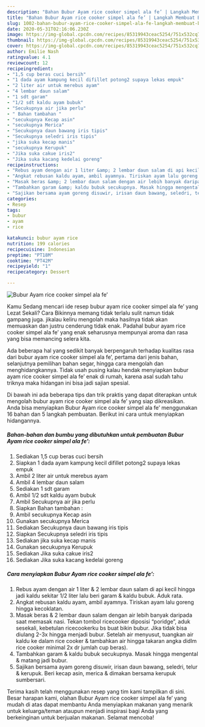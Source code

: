 ```yaml
---
description: "Bahan Bubur Ayam rice cooker simpel ala fe’ | Langkah Membuat Bubur Ayam rice cooker simpel ala fe’ Yang Enak Dan Lezat"
title: "Bahan Bubur Ayam rice cooker simpel ala fe’ | Langkah Membuat Bubur Ayam rice cooker simpel ala fe’ Yang Enak Dan Lezat"
slug: 1002-bahan-bubur-ayam-rice-cooker-simpel-ala-fe-langkah-membuat-bubur-ayam-rice-cooker-simpel-ala-fe-yang-enak-dan-lezat
date: 2020-05-31T02:16:06.230Z
image: https://img-global.cpcdn.com/recipes/85319943ceac5254/751x532cq70/bubur-ayam-rice-cooker-simpel-ala-fe-foto-resep-utama.jpg
thumbnail: https://img-global.cpcdn.com/recipes/85319943ceac5254/751x532cq70/bubur-ayam-rice-cooker-simpel-ala-fe-foto-resep-utama.jpg
cover: https://img-global.cpcdn.com/recipes/85319943ceac5254/751x532cq70/bubur-ayam-rice-cooker-simpel-ala-fe-foto-resep-utama.jpg
author: Emilie Nash
ratingvalue: 4.1
reviewcount: 12
recipeingredient:
- "1,5 cup beras cuci bersih"
- "1 dada ayam kampung kecil difillet potong2 supaya lekas empuk"
- "2 liter air untuk merebus ayam"
- "4 lembar daun salam"
- "1 sdt garam"
- "1/2 sdt kaldu ayam bubuk"
- "Secukupnya air jika perlu"
- " Bahan tambahan "
- "secukupnya Kecap asin"
- "secukupnya Merica"
- "Secukupnya daun bawang iris tipis"
- "Secukupnya seledri iris tipis"
- "jika suka kecap manis"
- "secukupnya Kerupuk"
- "Jika suka cakue iris2"
- "Jika suka kacang kedelai goreng"
recipeinstructions:
- "Rebus ayam dengan air 1 liter &amp; 2 lembar daun salam di api kecil hingga jadi kaldu sekitar 1/2 liter lalu beri garam &amp; kaldu bubuk. Aduk rata."
- "Angkat rebusan kaldu ayam, ambil ayamnya. Tiriskan ayam lalu goreng hingga kecoklatan."
- "Masak beras &amp; 2 lembar daun salam dengan air lebih banyak daripada saat memasak nasi. Tekan tombol ricecooker diposisi “poridge”, aduk sesekali, kebetulan ricecookerku bs buat bikin bubur. Jika tidak bisa diulang 2-3x hingga menjadi bubur. Setelah air menyusut, tuangkan air kaldu ke dalam rice cooker &amp; tambahkan air hingga takaran angka didlm rice cooker minimal 2x dr jumlah cup beras)."
- "Tambahkan garam &amp; kaldu bubuk secukupnya. Masak hingga mengental &amp; matang jadi bubur."
- "Sajikan bersama ayam goreng disuwir, irisan daun bawang, seledri, telur &amp; kerupuk. Beri kecap asin, merica &amp; dimakan bersama kerupuk sumbersari."
categories:
- Resep
tags:
- bubur
- ayam
- rice

katakunci: bubur ayam rice 
nutrition: 199 calories
recipecuisine: Indonesian
preptime: "PT18M"
cooktime: "PT42M"
recipeyield: "1"
recipecategory: Dessert

---
```



![Bubur Ayam rice cooker simpel ala fe’](https://img-global.cpcdn.com/recipes/85319943ceac5254/751x532cq70/bubur-ayam-rice-cooker-simpel-ala-fe-foto-resep-utama.jpg)

Kamu Sedang mencari ide resep bubur ayam rice cooker simpel ala fe’ yang Lezat Sekali? Cara Bikinnya memang tidak terlalu sulit namun tidak gampang juga. jikalau keliru mengolah maka hasilnya tidak akan memuaskan dan justru cenderung tidak enak. Padahal bubur ayam rice cooker simpel ala fe’ yang enak seharusnya mempunyai aroma dan rasa yang bisa memancing selera kita.

Ada beberapa hal yang sedikit banyak berpengaruh terhadap kualitas rasa dari bubur ayam rice cooker simpel ala fe’, pertama dari jenis bahan, selanjutnya pemilihan bahan segar, hingga cara mengolah dan menghidangkannya. Tidak usah pusing kalau hendak menyiapkan bubur ayam rice cooker simpel ala fe’ enak di rumah, karena asal sudah tahu triknya maka hidangan ini bisa jadi sajian spesial.




Di bawah ini ada beberapa tips dan trik praktis yang dapat diterapkan untuk mengolah bubur ayam rice cooker simpel ala fe’ yang siap dikreasikan. Anda bisa menyiapkan Bubur Ayam rice cooker simpel ala fe’ menggunakan 16 bahan dan 5 langkah pembuatan. Berikut ini cara untuk menyiapkan hidangannya.

<!--inarticleads1-->

##### Bahan-bahan dan bumbu yang dibutuhkan untuk pembuatan Bubur Ayam rice cooker simpel ala fe’:

1. Sediakan 1,5 cup beras cuci bersih
1. Siapkan 1 dada ayam kampung kecil difillet potong2 supaya lekas empuk
1. Ambil 2 liter air untuk merebus ayam
1. Ambil 4 lembar daun salam
1. Sediakan 1 sdt garam
1. Ambil 1/2 sdt kaldu ayam bubuk
1. Ambil Secukupnya air jika perlu
1. Siapkan  Bahan tambahan :
1. Ambil secukupnya Kecap asin
1. Gunakan secukupnya Merica
1. Sediakan Secukupnya daun bawang iris tipis
1. Siapkan Secukupnya seledri iris tipis
1. Sediakan jika suka kecap manis
1. Gunakan secukupnya Kerupuk
1. Sediakan Jika suka cakue iris2
1. Sediakan Jika suka kacang kedelai goreng




<!--inarticleads2-->

##### Cara menyiapkan Bubur Ayam rice cooker simpel ala fe’:

1. Rebus ayam dengan air 1 liter &amp; 2 lembar daun salam di api kecil hingga jadi kaldu sekitar 1/2 liter lalu beri garam &amp; kaldu bubuk. Aduk rata.
1. Angkat rebusan kaldu ayam, ambil ayamnya. Tiriskan ayam lalu goreng hingga kecoklatan.
1. Masak beras &amp; 2 lembar daun salam dengan air lebih banyak daripada saat memasak nasi. Tekan tombol ricecooker diposisi “poridge”, aduk sesekali, kebetulan ricecookerku bs buat bikin bubur. Jika tidak bisa diulang 2-3x hingga menjadi bubur. Setelah air menyusut, tuangkan air kaldu ke dalam rice cooker &amp; tambahkan air hingga takaran angka didlm rice cooker minimal 2x dr jumlah cup beras).
1. Tambahkan garam &amp; kaldu bubuk secukupnya. Masak hingga mengental &amp; matang jadi bubur.
1. Sajikan bersama ayam goreng disuwir, irisan daun bawang, seledri, telur &amp; kerupuk. Beri kecap asin, merica &amp; dimakan bersama kerupuk sumbersari.




Terima kasih telah menggunakan resep yang tim kami tampilkan di sini. Besar harapan kami, olahan Bubur Ayam rice cooker simpel ala fe’ yang mudah di atas dapat membantu Anda menyiapkan makanan yang menarik untuk keluarga/teman ataupun menjadi inspirasi bagi Anda yang berkeinginan untuk berjualan makanan. Selamat mencoba!
